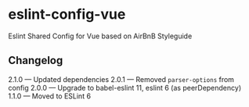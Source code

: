 # eslint-config-vue
Eslint Shared Config for Vue based on AirBnB Styleguide


## Changelog

2.1.0 — Updated dependencies
2.0.1 — Removed `parser-options` from config
2.0.0 — Upgrade to babel-eslint 11, eslint 6 (as peerDependency)
1.1.0 — Moved to ESLint 6
